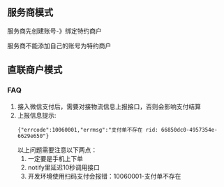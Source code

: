 ## 服务商模式

服务商先创建账号-》绑定特约商户

服务商不能添加自己的账号为特约商户

## 直联商户模式


### FAQ
1. 接入微信支付后，需要对接物流信息上报接口，否则会影响支付结算
2. 上报信息提示:
	```
	{"errcode":10060001,"errmsg":"支付单不存在 rid: 66850dc0-4957354e-6629e650"}
	```
	以上问题需要注意以下两点：
	1) 一定要是手机上下单
	2) notify里延迟10秒调用接口
	3) 开发环境使用扫码支付会报错：10060001-支付单不存在